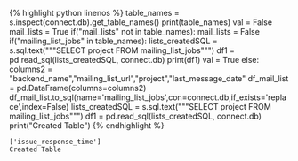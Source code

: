 
{% highlight python linenos %}
table_names = s.inspect(connect.db).get_table_names()
print(table_names)
val = False
mail_lists = True
if("mail_lists" not in table_names):
    mail_lists = False
if("mailing_list_jobs" in table_names):
    lists_createdSQL = s.sql.text("""SELECT project FROM mailing_list_jobs""")
    df1 = pd.read_sql(lists_createdSQL, connect.db)
    print(df1)
    val = True
else:
    columns2 = "backend_name","mailing_list_url","project","last_message_date"
    df_mail_list = pd.DataFrame(columns=columns2)
    df_mail_list.to_sql(name='mailing_list_jobs',con=connect.db,if_exists='replace',index=False)
    lists_createdSQL = s.sql.text("""SELECT project FROM mailing_list_jobs""")
    df1 = pd.read_sql(lists_createdSQL, connect.db)
    print("Created Table")
{% endhighlight %}

    ['issue_response_time']
    Created Table

